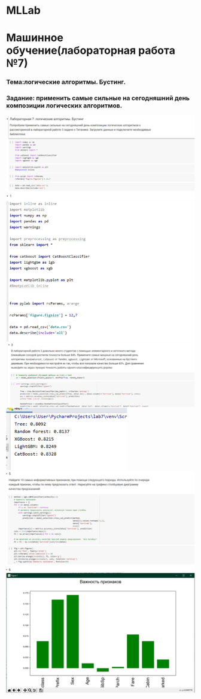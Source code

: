 # MLLab
# Машинное обучение(лабораторная работа №7)
### Тема:логические алгоритмы. Бустинг.
### Задание: применить самые сильные на сегодняшний день композиции логических алгоритмов.

![](https://github.com/dwragon/MLLab/blob/master/lab7/ss1.png)
![](https://github.com/dwragon/MLLab/blob/master/lab7/ss2.png)
![](https://github.com/dwragon/MLLab/blob/master/lab7/ss3.png)
![](https://github.com/dwragon/MLLab/blob/master/lab7/ss4.png)
![](https://github.com/dwragon/MLLab/blob/master/lab7/ss5.png)
![](https://github.com/dwragon/MLLab/blob/master/lab7/ss6.png)
